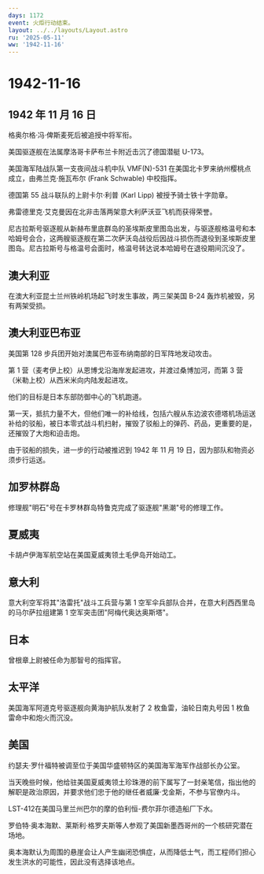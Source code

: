 ```yaml
---
days: 1172
event: 火炬行动结束。
layout: ../../layouts/Layout.astro
ru: '2025-05-11'
ww: '1942-11-16'
---
```


# 1942-11-16

## 1942 年 11 月 16 日

格奥尔格·冯·俾斯麦死后被追授中将军衔。

美国驱逐舰在法属摩洛哥卡萨布兰卡附近击沉了德国潜艇 U-173。

美国海军陆战队第一支夜间战斗机中队 VMF(N)-531
在美国北卡罗来纳州樱桃点成立，由弗兰克·施瓦布尔 (Frank Schwable)
中校指挥。

德国第 55 战斗联队的上尉卡尔·利普 (Karl Lipp) 被授予骑士铁十字勋章。

弗雷德里克·艾克曼因在北非击落两架意大利萨沃亚飞机而获得荣誉。

尼古拉斯号驱逐舰从新赫布里底群岛的圣埃斯皮里图岛出发，与驱逐舰格温号和本哈姆号会合，这两艘驱逐舰在第二次萨沃岛战役后因战斗损伤而退役到圣埃斯皮里图岛。尼古拉斯号与格温号会面时，格温号转达说本哈姆号在退役期间沉没了。

## 澳大利亚

在澳大利亚昆士兰州铁岭机场起飞时发生事故，两三架美国 B-24
轰炸机被毁，另有两架受损。

## 澳大利亚巴布亚

美国第 128 步兵团开始对澳属巴布亚布纳南部的日军阵地发动攻击。

第 1 营（麦考伊上校）从恩博戈沿海岸发起进攻，并渡过桑博加河，而第 3
营（米勒上校）从西米米向内陆发起进攻。

他们的目标是日本东部防御中心的飞机跑道。

第一天，抵抗力量不大，但他们唯一的补给线，包括六艘从东边波农德塔机场运送补给的驳船，被日本零式战斗机扫射，摧毁了驳船上的弹药、药品，更重要的是，还摧毁了大炮和迫击炮。

由于驳船的损失，进一步的行动被推迟到 1942 年 11 月 19
日，因为部队和物资必须步行运送。

## 加罗林群岛

修理舰"明石"号在卡罗林群岛特鲁克完成了驱逐舰"黑潮"号的修理工作。

## 夏威夷

卡胡卢伊海军航空站在美国夏威夷领土毛伊岛开始动工。

## 意大利

意大利空军将其"洛雷托"战斗工兵营与第 1
空军伞兵部队合并，在意大利西西里岛的马尔萨拉组建第 1
空军突击团"阿梅代奥达奥斯塔"。

## 日本

曾根章上尉被任命为那智号的指挥官。

## 太平洋

美国海军阿道克号驱逐舰向黄海护航队发射了 2 枚鱼雷，油轮日南丸号因 1
枚鱼雷命中和炮火而沉没。

## 美国

约瑟夫·罗什福特被调至位于美国华盛顿特区的美国海军海军作战部长办公室。

当天晚些时候，他给驻美国夏威夷领土珍珠港的前下属写了一封亲笔信，指出他的解职是政治原因，并要求他们忠于他的继任者威廉·戈金斯，不参与官僚内斗。

LST-412在美国马里兰州巴尔的摩的伯利恒-费尔菲尔德造船厂下水。

罗伯特·奥本海默、莱斯利·格罗夫斯等人参观了美国新墨西哥州的一个核研究潜在场地。

奥本海默认为周围的悬崖会让人产生幽闭恐惧症，从而降低士气，而工程师们担心发生洪水的可能性，因此没有选择该地点。